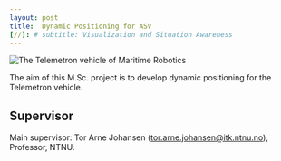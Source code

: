 ```yaml
---
layout: post
title:  Dynamic Positioning for ASV
[//]: # subtitle: Visualization and Situation Awareness
---
```


![The Telemetron vehicle of Maritime Robotics]({{site.url}}/assets/telemetron4a.jpg)

The aim of this M.Sc. project is to develop dynamic positioning for the Telemetron vehicle.

## Supervisor

Main supervisor: Tor Arne Johansen (<tor.arne.johansen@itk.ntnu.no>), Professor, NTNU.
